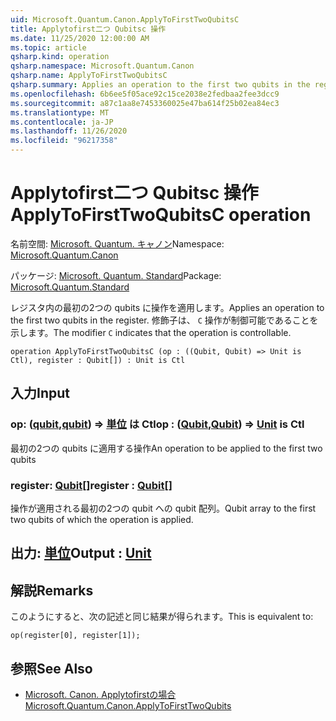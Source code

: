 ```yaml
---
uid: Microsoft.Quantum.Canon.ApplyToFirstTwoQubitsC
title: Applytofirst二つ Qubitsc 操作
ms.date: 11/25/2020 12:00:00 AM
ms.topic: article
qsharp.kind: operation
qsharp.namespace: Microsoft.Quantum.Canon
qsharp.name: ApplyToFirstTwoQubitsC
qsharp.summary: Applies an operation to the first two qubits in the register. The modifier `C` indicates that the operation is controllable.
ms.openlocfilehash: 6b6ee5f05ace92c15ce2038e2fedbaa2fee3dcc9
ms.sourcegitcommit: a87c1aa8e7453360025e47ba614f25b02ea84ec3
ms.translationtype: MT
ms.contentlocale: ja-JP
ms.lasthandoff: 11/26/2020
ms.locfileid: "96217358"
---
```

# <a name="applytofirsttwoqubitsc-operation"></a><span data-ttu-id="08386-102">Applytofirst二つ Qubitsc 操作</span><span class="sxs-lookup"><span data-stu-id="08386-102">ApplyToFirstTwoQubitsC operation</span></span>

<span data-ttu-id="08386-103">名前空間: [Microsoft. Quantum. キャノン](xref:Microsoft.Quantum.Canon)</span><span class="sxs-lookup"><span data-stu-id="08386-103">Namespace: [Microsoft.Quantum.Canon](xref:Microsoft.Quantum.Canon)</span></span>

<span data-ttu-id="08386-104">パッケージ: [Microsoft. Quantum. Standard](https://nuget.org/packages/Microsoft.Quantum.Standard)</span><span class="sxs-lookup"><span data-stu-id="08386-104">Package: [Microsoft.Quantum.Standard](https://nuget.org/packages/Microsoft.Quantum.Standard)</span></span>


<span data-ttu-id="08386-105">レジスタ内の最初の2つの qubits に操作を適用します。</span><span class="sxs-lookup"><span data-stu-id="08386-105">Applies an operation to the first two qubits in the register.</span></span>
<span data-ttu-id="08386-106">修飾子は、 `C` 操作が制御可能であることを示します。</span><span class="sxs-lookup"><span data-stu-id="08386-106">The modifier `C` indicates that the operation is controllable.</span></span>

```qsharp
operation ApplyToFirstTwoQubitsC (op : ((Qubit, Qubit) => Unit is Ctl), register : Qubit[]) : Unit is Ctl
```


## <a name="input"></a><span data-ttu-id="08386-107">入力</span><span class="sxs-lookup"><span data-stu-id="08386-107">Input</span></span>

### <a name="op--qubitqubit--unit--is-ctl"></a><span data-ttu-id="08386-108">op: ([qubit](xref:microsoft.quantum.lang-ref.qubit),[qubit](xref:microsoft.quantum.lang-ref.qubit)) => [単位](xref:microsoft.quantum.lang-ref.unit)  は Ctl</span><span class="sxs-lookup"><span data-stu-id="08386-108">op : ([Qubit](xref:microsoft.quantum.lang-ref.qubit),[Qubit](xref:microsoft.quantum.lang-ref.qubit)) => [Unit](xref:microsoft.quantum.lang-ref.unit)  is Ctl</span></span>

<span data-ttu-id="08386-109">最初の2つの qubits に適用する操作</span><span class="sxs-lookup"><span data-stu-id="08386-109">An operation to be applied to the first two qubits</span></span>


### <a name="register--qubit"></a><span data-ttu-id="08386-110">register: [Qubit](xref:microsoft.quantum.lang-ref.qubit)[]</span><span class="sxs-lookup"><span data-stu-id="08386-110">register : [Qubit](xref:microsoft.quantum.lang-ref.qubit)[]</span></span>

<span data-ttu-id="08386-111">操作が適用される最初の2つの qubit への qubit 配列。</span><span class="sxs-lookup"><span data-stu-id="08386-111">Qubit array to the first two qubits of which the operation is applied.</span></span>



## <a name="output--unit"></a><span data-ttu-id="08386-112">出力: [単位](xref:microsoft.quantum.lang-ref.unit)</span><span class="sxs-lookup"><span data-stu-id="08386-112">Output : [Unit](xref:microsoft.quantum.lang-ref.unit)</span></span>



## <a name="remarks"></a><span data-ttu-id="08386-113">解説</span><span class="sxs-lookup"><span data-stu-id="08386-113">Remarks</span></span>

<span data-ttu-id="08386-114">このようにすると、次の記述と同じ結果が得られます。</span><span class="sxs-lookup"><span data-stu-id="08386-114">This is equivalent to:</span></span>

```qsharp
op(register[0], register[1]);
```

## <a name="see-also"></a><span data-ttu-id="08386-115">参照</span><span class="sxs-lookup"><span data-stu-id="08386-115">See Also</span></span>

- [<span data-ttu-id="08386-116">Microsoft. Canon. Applytofirstの場合</span><span class="sxs-lookup"><span data-stu-id="08386-116">Microsoft.Quantum.Canon.ApplyToFirstTwoQubits</span></span>](xref:Microsoft.Quantum.Canon.ApplyToFirstTwoQubits)